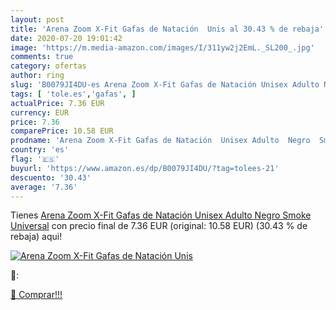 ```yaml
---
layout: post
title: 'Arena Zoom X-Fit Gafas de Natación  Unis al 30.43 % de rebaja'
date: 2020-07-20 19:01:42
image: 'https://m.media-amazon.com/images/I/311yw2j2EmL._SL200_.jpg'
comments: true
category: ofertas
author: ring
slug: 'B0079JI4DU-es Arena Zoom X-Fit Gafas de Natación Unisex Adulto Negro...'
tags: [ 'tole.es','gafas', ]
actualPrice: 7.36 EUR
currency: EUR
price: 7.36
comparePrice: 10.58 EUR
prodname: 'Arena Zoom X-Fit Gafas de Natación  Unisex Adulto  Negro  Smoke   Universal'
country: 'es'
flag: '🇪🇸'
buyurl: 'https://www.amazon.es/dp/B0079JI4DU/?tag=tolees-21'
descuento: '30.43'
average: '7.36'
---
```


Tienes [Arena Zoom X-Fit Gafas de Natación  Unisex Adulto  Negro  Smoke   Universal](https://www.amazon.es/dp/B0079JI4DU/?tag=tolees-21) con precio final de  7.36 EUR (original: 10.58 EUR) (30.43 %  de rebaja) aqui!

[![Arena Zoom X-Fit Gafas de Natación  Unis](https://m.media-amazon.com/images/I/311yw2j2EmL._SL200_.jpg)](https://www.amazon.es/dp/B0079JI4DU/?tag=tolees-21)

🔎:


[🛒 Comprar!!!](https://www.amazon.es/dp/B0079JI4DU/?tag=tolees-21)
